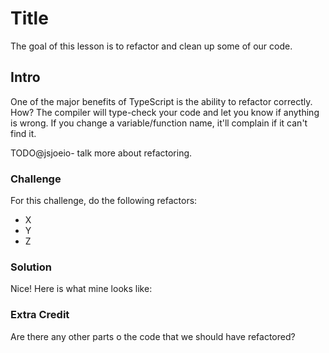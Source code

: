 # Title

The goal of this lesson is to refactor and clean up some of our code.

## Intro

One of the major benefits of TypeScript is the ability to refactor correctly. How? The compiler will type-check your code and let you know if anything is wrong. If you change a variable/function name, it'll complain if it can't find it.

TODO@jsjoeio- talk more about refactoring.

### Challenge

For this challenge, do the following refactors:

- X
- Y
- Z

### Solution

Nice! Here is what mine looks like:

### Extra Credit

Are there any other parts o the code that we should have refactored?
